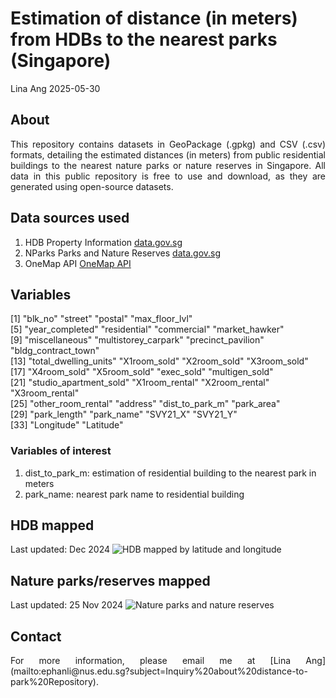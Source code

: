 Estimation of distance (in meters) from HDBs to the nearest parks (Singapore)
================
Lina Ang
2025-05-30

## About
<div style="text-align: justify;">
This repository contains datasets in GeoPackage (.gpkg) and CSV (.csv) formats, detailing the estimated distances (in meters) from public residential buildings to the nearest nature parks or nature reserves in Singapore. All data in this public repository is free to use and download, as they are generated using open-source datasets.
</div>

## Data sources used 
1) HDB Property Information [data.gov.sg](https://data.gov.sg/datasets?query=hdb&resultId=d_17f5382f26140b1fdae0ba2ef6239d2f&page=1)
2) NParks Parks and Nature Reserves [data.gov.sg](https://data.gov.sg/datasets?query=nature+parks&page=1&resultId=d_77d7ec97be83d44f61b85454f844382f)
3) OneMap API [OneMap API](https://www.onemap.gov.sg/apidocs/maps)

## Variables
 [1] "blk_no"                "street"                "postal"                "max_floor_lvl"        
 [5] "year_completed"        "residential"           "commercial"            "market_hawker"        
 [9] "miscellaneous"         "multistorey_carpark"   "precinct_pavilion"     "bldg_contract_town"   
[13] "total_dwelling_units"  "X1room_sold"           "X2room_sold"           "X3room_sold"          
[17] "X4room_sold"           "X5room_sold"           "exec_sold"             "multigen_sold"        
[21] "studio_apartment_sold" "X1room_rental"         "X2room_rental"         "X3room_rental"        
[25] "other_room_rental"     "address"               "dist_to_park_m"        "park_area"            
[29] "park_length"           "park_name"             "SVY21_X"               "SVY21_Y"              
[33] "Longitude"             "Latitude"    

### Variables of interest
1) dist_to_park_m: estimation of residential building to the nearest park in meters
2) park_name: nearest park name to residential building

## HDB mapped
Last updated: Dec 2024
![HDB mapped by latitude and longitude](figures/HDBs.jpg)

## Nature parks/reserves mapped
Last updated: 25 Nov 2024
![Nature parks and nature reserves](figures/Parks.jpg)

## Contact
<div style="text-align: justify;">
For more information, please email me at [Lina Ang](mailto:ephanli@nus.edu.sg?subject=Inquiry%20about%20distance-to-park%20Repository).
</div>

